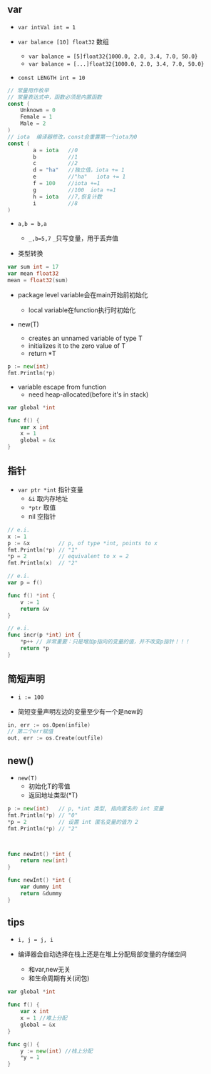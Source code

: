 ## var

+ `var intVal int = 1`


+ `var balance [10] float32` 数组
    - `var balance = [5]float32{1000.0, 2.0, 3.4, 7.0, 50.0}`
    - `var balance = [...]float32{1000.0, 2.0, 3.4, 7.0, 50.0}`


+ `const LENGTH int = 10`
```go
// 常量用作枚举
// 常量表达式中，函数必须是内置函数
const (
    Unknown = 0
    Female = 1
    Male = 2
)
// iota  编译器修改，const会重置第一个iota为0
const (
        a = iota   //0
        b          //1
        c          //2
        d = "ha"   //独立值，iota += 1
        e          //"ha"   iota += 1
        f = 100    //iota +=1
        g          //100  iota +=1
        h = iota   //7,恢复计数
        i          //8
)
```

+ `a,b = b,a`
    - `_,b=5,7`  `_`只写变量，用于丢弃值

+ 类型转换
```go
var sum int = 17
var mean float32
mean = float32(sum)
```

+ package level variable会在main开始前初始化
    + local variable在function执行时初始化

+ new(T)
    + creates an unnamed variable of type T
    + initializes it to the zero value of T
    + return *T
```go
p := new(int)   
fmt.Println(*p)
```
+ variable escape from function
    + need heap-allocated(before it's in stack)
```go
var global *int

func f() {                      
    var x int                  
    x = 1                       
    global = &x              
}
```

## 指针
+ `var ptr *int` 指针变量
    - `&i` 取内存地址
    - `*ptr` 取值
    - nil 空指针


```go
// e.i.
x := 1
p := &x         // p, of type *int, points to x
fmt.Println(*p) // "1"
*p = 2          // equivalent to x = 2
fmt.Println(x)  // "2"

// e.i.
var p = f()

func f() *int {
    v := 1
    return &v
}

// e.i.
func incr(p *int) int {
    *p++ // 非常重要：只是增加p指向的变量的值，并不改变p指针！！！
    return *p
}
```




## 简短声明
+ `i := 100 `

+ 简短变量声明左边的变量至少有一个是new的
```go
in, err := os.Open(infile)
// 第二个err赋值
out, err := os.Create(outfile)
```

## new()
+ `new(T)`
    + 初始化T的零值
    + 返回地址类型(*T)

```go
p := new(int)   // p, *int 类型, 指向匿名的 int 变量
fmt.Println(*p) // "0"
*p = 2          // 设置 int 匿名变量的值为 2
fmt.Println(*p) // "2"



func newInt() *int {
    return new(int)
}

func newInt() *int {
    var dummy int
    return &dummy
}
```



## tips
<!-- 赋值 -->
+ `i, j = j, i` 

+ 编译器会自动选择在栈上还是在堆上分配局部变量的存储空间
    + 和var,new无关
    + 和生命周期有关(闭包)

```go
var global *int

func f() {
    var x int
    x = 1 //堆上分配
    global = &x
}

func g() {
    y := new(int) //栈上分配
    *y = 1
}
```